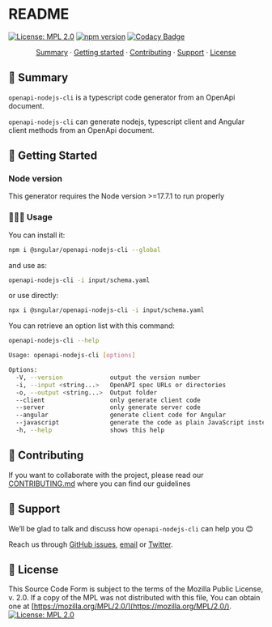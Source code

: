 # README

[![License: MPL 2.0](https://img.shields.io/badge/License-MPL%202.0-brightgreen.svg)](https://github.com/sngular/openapi-nodejs-cli/blob/main/LICENSE)
[![npm version](https://badge.fury.io/js/@sngular%2Fopenapi-nodejs-cli.svg)](https://www.npmjs.com/package/@sngular%2Fopenapi-nodejs-cli)
[![Codacy Badge](https://app.codacy.com/project/badge/Grade/13bcbcc9cd144302be8c94999566774f)](https://www.codacy.com/gh/sngular/openapi-nodejs-cli/dashboard?utm_source=github.com&utm_medium=referral&utm_content=sngular/openapi-nodejs-cli&utm_campaign=Badge_Grade)

<p align="center">
<a href="#-summary">Summary</a> ·
<a href="#-getting-started">Getting started</a> ·
<a href="#-contributing">Contributing</a> ·
<a href="#-support">Support</a> ·
<a href="#license">License</a>
</p>

## 📜 Summary

`openapi-nodejs-cli` is a typescript code generator from an OpenApi document.

`openapi-nodejs-cli` can generate nodejs, typescript client and Angular client methods from an OpenApi document.

## 🚀 Getting Started

### Node version

This generator requires the Node version >=17.7.1 to run properly

### 🧑🏻‍💻 Usage

You can install it:

```bash
npm i @sngular/openapi-nodejs-cli --global
```

and use as:

```bash
openapi-nodejs-cli -i input/schema.yaml
```

or use directly:

```bash
npx i @sngular/openapi-nodejs-cli -i input/schema.yaml
```

You can retrieve an option list with this command:

```bash
openapi-nodejs-cli --help
```

```bash
Usage: openapi-nodejs-cli [options]

Options:
  -V, --version             output the version number
  -i, --input <string...>   OpenAPI spec URLs or directories
  -o, --output <string...>  Output folder
  --client                  only generate client code
  --server                  only generate server code
  --angular                 generate client code for Angular
  --javascript              generate the code as plain JavaScript instead of TypeScript
  -h, --help                shows this help
```

## 🤝 Contributing

If you want to collaborate with the project, please read our [CONTRIBUTING.md](./CONTRIBUTING.md) where you can find our guidelines

## 🧰 Support

We’ll be glad to talk and discuss how `openapi-nodejs-cli` can help you 😊

Reach us through [GitHub issues](https://github.com/sngular/openapi-nodejs-cli/issues), [email](mailto:info@sngular.com) or [Twitter](https://twitter.com/sngular).

## 🔐 License

This Source Code Form is subject to the terms of the Mozilla Public License, v. 2.0. If a copy of the MPL was not distributed with this file, You can obtain one at [https://mozilla.org/MPL/2.0/](https://mozilla.org/MPL/2.0/).
[![License: MPL 2.0](https://img.shields.io/badge/License-MPL%202.0-brightgreen.svg)](https://github.com/sngular/openapi-nodejs-cli/blob/main/LICENSE)

